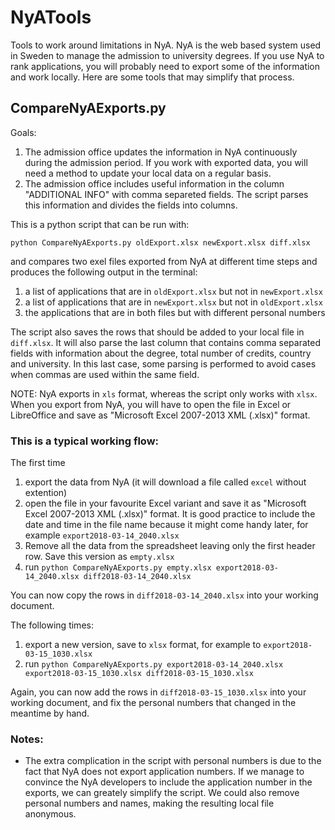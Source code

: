 # NyATools
Tools to work around limitations in NyA. NyA is the web based system used in Sweden to manage the admission to university degrees. If you use NyA to rank applications, you will probably need to export some of the information and work locally. Here are some tools that may simplify that process.

## CompareNyAExports.py
Goals:
1) The admission office updates the information in NyA continuously during the admission period. If you work with exported data, you will need a method to update your local data on a regular basis.
2) The admission office includes useful information in the column "ADDITIONAL INFO" with comma separeted fields. The script parses this information and divides the fields into columns.

This is a python script that can be run with:

`python CompareNyAExports.py oldExport.xlsx newExport.xlsx diff.xlsx`

and compares two exel files exported from NyA at different time steps and produces the following output in the terminal:
1) a list of applications that are in `oldExport.xlsx` but not in `newExport.xlsx`
2) a list of applications that are in `newExport.xlsx` but not in `oldExport.xlsx`
3) the applications that are in both files but with different personal numbers

The script also saves the rows that should be added to your local file in `diff.xlsx`. It will also parse the last column that contains comma separated fields with information about the degree, total number of credits, country and university. In this last case, some parsing is performed to avoid cases when commas are used within the same field.

NOTE: NyA exports in `xls` format, whereas the script only works with `xlsx`. When you export from NyA, you will have to open the file in Excel or LibreOffice and save as "Microsoft Excel 2007-2013 XML (.xlsx)" format.

### This is a typical working flow:
The first time
1) export the data from NyA (it will download a file called `excel` without extention)
2) open the file in your favourite Excel variant and save it as "Microsoft Excel 2007-2013 XML (.xlsx)" format. It is good practice to include the date and time in the file name because it might come handy later, for example `export2018-03-14_2040.xlsx`
3) Remove all the data from the spreadsheet leaving only the first header row. Save this version as `empty.xlsx`
4) run `python CompareNyAExports.py empty.xlsx export2018-03-14_2040.xlsx diff2018-03-14_2040.xlsx`

You can now copy the rows in `diff2018-03-14_2040.xlsx` into your working document.

The following times:
1) export a new version, save to `xlsx` format, for example to `export2018-03-15_1030.xlsx`
2) run `python CompareNyAExports.py export2018-03-14_2040.xlsx export2018-03-15_1030.xlsx diff2018-03-15_1030.xlsx`

Again, you can now add the rows in `diff2018-03-15_1030.xlsx` into your working document, and fix the personal numbers that changed in the meantime by hand.

### Notes:
* The extra complication in the script with personal numbers is due to the fact that NyA does not export application numbers. If we manage to convince the NyA developers to include the application number in the exports, we can greately simplify the script. We could also remove personal numbers and names, making the resulting local file anonymous.
